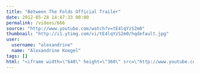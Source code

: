 ```yaml
---
title: "Between The Folds Official Trailer"
date: 2012-05-28 14:47:33 00:00
permalink: /videos/666
source: "http://www.youtube.com/watch?v=tE4lqYzS2m0"
thumbnail: "http://i1.ytimg.com/vi/tE4lqYzS2m0/hqdefault.jpg"
user:
  username: "alexandrine"
  name: "Alexandrine Koegel"
tags: []
html: "<iframe width=\"640\" height=\"360\" src=\"http://www.youtube.com/embed/tE4lqYzS2m0?wmode=transparent&fs=1&feature=oembed\" frameborder=\"0\" allowfullscreen></iframe>"
---
```


